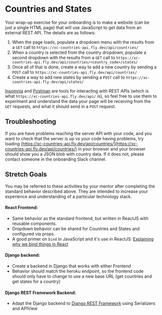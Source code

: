 # Countries and States

Your wrap-up exercise for your onboarding is to make a website (can be just a single HTML page) that will use JavaScript to get data from an external REST API.  The details are as follows:

1. When the page loads, populate a dropdown menu with the results from a `GET` call to `https://xc-countries-api.fly.dev/api/countries/`
2. When a country is selected from the country dropdown, populate a second dropdown with the results from a `GET` call to `https://xc-countries-api.fly.dev/api/countries/<country_code>/states/`
3. Once all of that is done, create a way to add a new country by sending a `POST` call to `https://xc-countries-api.fly.dev/api/countries/`
5. Create a way to add new states by sending a `POST` call to `https://xc-countries-api.fly.dev/api/states/`

[Insomnia](https://insomnia.rest) and [Postman](https://www.postman.com) are tools for interacting with REST APIs (which is what `https://xc-countries-api.fly.dev/api/` is), so feel free to use them to experiment and understand the data your page will be receiving from the `GET` requests, and what it should send in a `POST` request.


## Troubleshooting

If you are have problems reaching the server API with your code,
and you want to check that the server is up vs your code having problems,
try loading
[https://xc-countries-api.fly.dev/api/countries/](https://xc-countries-api.fly.dev/api/countries/)
in your browser
and your browser should show you a JSON blob with country data.
If it does not, please contact someone in the onboarding Slack channel. 


## Stretch Goals
You may be referred to these activities by your mentor after completing the standard behavior described above. They are intended to increase your experience and understanding of a particular technology stack.


#### React Frontend:
 - Same behavior as the standard frontend, but written in ReactJS with reusable components. 
 - Dropdown behavior can be shared for Countries and States and configured via props.
 - A good primer on `bind` in JavaScript and it's use in ReactJS: [Explaining why we bind things in React](https://gist.github.com/fongandrew/f28245920a41788e084d77877e65f22f)

#### Django backend:
 - Create a backend in Django that works with either Frontend
 - Behavior should match the heroku endpoint, so the frontend code should only have to change to use a new base URL (get countries and get states for a country)


#### Django REST Framework Backend:
 - Adapt the Django backend to [Django REST Framework](https://www.django-rest-framework.org/) using Serializers and APIView
